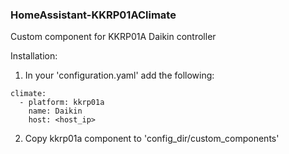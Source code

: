 ### HomeAssistant-KKRP01AClimate
Custom component for KKRP01A Daikin controller

Installation:

1. In your 'configuration.yaml' add the following:

```
climate:
  - platform: kkrp01a
    name: Daikin
    host: <host_ip>
```    

2. Copy kkrp01a component to 'config_dir/custom_components'    
